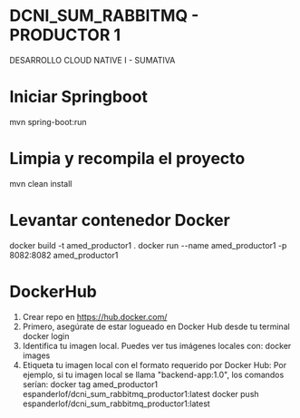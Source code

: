 # DCNI_SUM_RABBITMQ - PRODUCTOR 1
DESARROLLO CLOUD NATIVE I - SUMATIVA

# Iniciar Springboot
mvn spring-boot:run

# Limpia y recompila el proyecto
mvn clean install

# Levantar contenedor Docker
docker build -t amed_productor1 .
docker run --name amed_productor1 -p 8082:8082 amed_productor1

# DockerHub
1. Crear repo en https://hub.docker.com/
2. Primero, asegúrate de estar logueado en Docker Hub desde tu terminal
    docker login
3. Identifica tu imagen local. Puedes ver tus imágenes locales con:
    docker images
4. Etiqueta tu imagen local con el formato requerido por Docker Hub:
    Por ejemplo, si tu imagen local se llama "backend-app:1.0", los comandos serían:
    docker tag amed_productor1 espanderlof/dcni_sum_rabbitmq_productor1:latest
    docker push espanderlof/dcni_sum_rabbitmq_productor1:latest